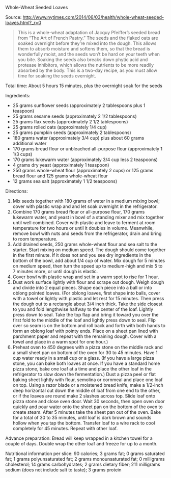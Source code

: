 Whole-Wheat Seeded Loaves

Source: http://www.nytimes.com/2014/06/03/health/whole-wheat-seeded-loaves.html?_r=0


> This is a whole-wheat adaptation of Jacquy Pfeiffer’s seeded bread from “The Art of French Pastry.” The seeds and the flaked oats are soaked overnight before they’re mixed into the dough. This allows them to absorb moisture and softens them, so that the bread is wonderfully moist, and the seeds won’t be hard on your teeth when you bite. Soaking the seeds also breaks down phytic acid and protease inhibitors, which allows the nutrients to be more readily absorbed by the body. This is a two-day recipe, as you must allow time for soaking the seeds overnight.

Total time: About 5 hours 15 minutes, plus the overnight soak for the seeds

Ingredients:

- 25 grams sunflower seeds (approximately 2 tablespoons plus 1 teaspoon)
- 25 grams sesame seeds (approximately 2 1/2 tablespoons)
- 25 grams flax seeds (approximately 2 1/2 tablespoons)
- 25 grams rolled oats (approximately 1/4 cup)
- 25 grams pumpkin seeds (approximately 2 tablespoons)
- 180 grams water (approximately 3/4 cup) plus about 60 grams additional water
- 170 grams bread flour or unbleached all-purpose flour (approximately 1 1/3 cups)
- 170 grams lukewarm water (approximately 3/4 cup less 2 teaspoons)
- 4 grams dry yeast (approximately 1 teaspoon)
- 250 grams whole-wheat flour (approximately 2 cups) or 125 grams bread flour and 125 grams whole-wheat flour
- 12 grams sea salt (approximately 1 1/2 teaspoons)

Directions:

1. Mix seeds together with 180 grams of water in a medium mixing bowl; cover with plastic wrap and and let soak overnight in the refrigerator.
2. Combine 170 grams bread flour or all-purpose flour, 170 grams lukewarm water, and yeast in bowl of a standing mixer and mix together until well combined. Cover with plastic and leave to ferment at room temperature for two hours or until it doubles in volume. Meanwhile, remove bowl with nuts and seeds from the refrigerator, drain and bring to room temperature.
3. Add drained seeds, 250 grams whole-wheat flour and sea salt to the starter. Start mixing on medium speed. The dough should come together in the first minute. If it does not and you see dry ingredients in the bottom of the bowl, add about 1/4 cup of water. Mix dough for 5 minutes on medium speed, then turn the speed up to medium-high and mix 5 to 7 minutes more, or until dough is elastic.
4. Cover bowl with plastic wrap and set in a warm spot to rise for 1 hour.
5. Dust work surface lightly with flour and scrape out dough. Weigh dough and divide into 2 equal pieces. Shape each piece into a ball or into oblong pointed loaves. (For oblong loaves, first shape into balls, cover with a towel or lightly with plastic and let rest for 15 minutes. Then press the dough out to a rectangle about 3/4 inch thick. Take the side closest to you and fold lengthwise halfway to the center of the loaf. Lightly press down to seal. Take the top flap and bring it toward you over the first fold to the middle of the loaf and lightly press down to seal. Flip over so seam is on the bottom and roll back and forth with both hands to form an oblong loaf with pointy ends. Place on a sheet pan lined with parchment paper and repeat with the remaining dough. Cover with a towel and place in a warm spot for one hour.)
6. Preheat oven to 450 degrees with a pizza stone on the middle rack and a small sheet pan on bottom of the oven for 30 to 45 minutes. Have 1 cup water ready in a small cup or a glass. (If you have a large pizza stone, you can bake both loaves at once. If you have a standard home pizza stone, bake one loaf at a time and place the other loaf in the refrigerator to slow down the fermentation.) Dust a pizza peel or flat baking sheet lightly with flour, semolina or cornmeal and place one loaf on top. Using a razor blade or a moistened bread knife, make a 1/2-inch deep horizontal cut down the middle of loaf from one end to the other, or if the loaves are round make 2 slashes across top. Slide loaf onto pizza stone and close oven door. Wait 30 seconds, then open oven door quickly and pour water onto the sheet pan on the bottom of the oven to create steam. After 5 minutes take the sheet pan out of the oven. Bake for a total of 30 to 35 minutes, until loaf is dark brown and sounds hollow when you tap the bottom. Transfer loaf to a wire rack to cool completely for 45 minutes. Repeat with other loaf.

Advance preparation: Bread will keep wrapped in a kitchen towel for a couple of days. Double wrap the other loaf and freeze for up to a month.

Nutritional information per slice: 90 calories; 3 grams fat; 0 grams saturated fat; 1 grams polyunsaturated fat; 2 grams monounsaturated fat; 0 milligrams cholesterol; 14 grams carbohydrates; 2 grams dietary fiber; 211 milligrams sodium (does not include salt to taste); 3 grams protein
